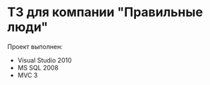ТЗ для компании "Правильные люди"
============


Проект выполнен:
- Visual Studio 2010
- MS SQL 2008
- MVC 3


